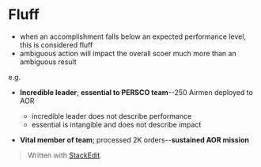 # Fluff

- when an accomplishment falls below an expected performance level, this is considered fluff
- ambiguous action will impact the overall scoer much more than an ambiguous result

e.g.

- **Incredible leader**; **essential to PERSCO team**--250 Airmen deployed to AOR
	- incredible leader does not describe performance
	- essential is intangible and does not describe impact

- **Vital member of team**; processed 2K orders--**sustained AOR mission**

> Written with [StackEdit](https://stackedit.io/).
<!--stackedit_data:
eyJoaXN0b3J5IjpbMTczOTE1OTM2OF19
-->